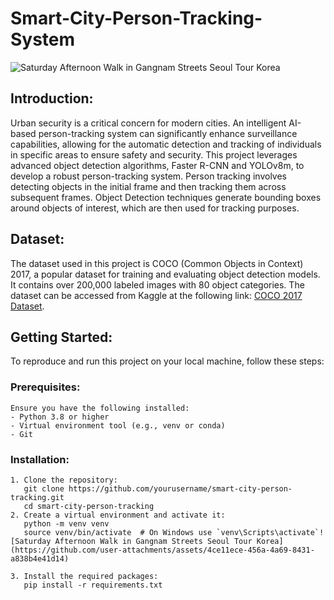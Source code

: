 # Smart-City-Person-Tracking-System
![Saturday Afternoon Walk in Gangnam Streets Seoul Tour Korea](https://github.com/user-attachments/assets/e16edea9-c4f3-4209-8a08-9cd6bdd171c0)

## Introduction:
Urban security is a critical concern for modern cities. An intelligent AI-based person-tracking system can significantly enhance surveillance capabilities, allowing for the automatic detection and tracking of individuals in specific areas to ensure safety and security. This project leverages advanced object detection algorithms, Faster R-CNN and YOLOv8m, to develop a robust person-tracking system. Person tracking involves detecting objects in the initial frame and then tracking them across subsequent frames. Object Detection techniques generate bounding boxes around objects of interest, which are then used for tracking purposes.

## Dataset:
The dataset used in this project is COCO (Common Objects in Context) 2017, a popular dataset for training and evaluating object detection models. It contains over 200,000 labeled images with 80 object categories. The dataset can be accessed from Kaggle at the following link: [COCO 2017 Dataset](https://www.kaggle.com/datasets/awsaf49/coco-2017-dataset).

## Getting Started:
To reproduce and run this project on your local machine, follow these steps:

### Prerequisites:
    Ensure you have the following installed:
    - Python 3.8 or higher
    - Virtual environment tool (e.g., venv or conda)
    - Git

### Installation:
    1. Clone the repository:
       git clone https://github.com/yourusername/smart-city-person-tracking.git
       cd smart-city-person-tracking
    2. Create a virtual environment and activate it:
       python -m venv venv
       source venv/bin/activate  # On Windows use `venv\Scripts\activate`![Saturday Afternoon Walk in Gangnam Streets Seoul Tour Korea](https://github.com/user-attachments/assets/4ce11ece-456a-4a69-8431-a838b4e41d14)

    3. Install the required packages:
       pip install -r requirements.txt



